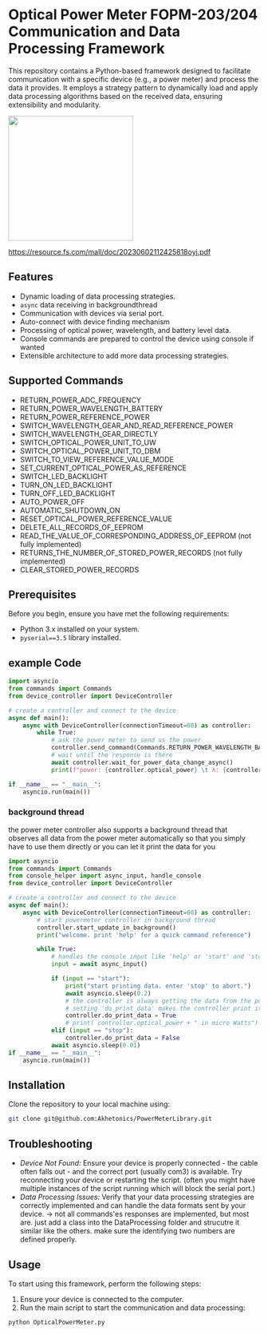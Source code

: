 # Optical Power Meter FOPM-203/204 Communication and Data Processing Framework

This repository contains a Python-based framework designed to facilitate communication with a specific device (e.g., a power meter) and process the data it provides. It employs a strategy pattern to dynamically load and apply data processing algorithms based on the received data, ensuring extensibility and modularity.

<img src="https://github.com/Akhetonics/PowerMeterLibrary/assets/18228325/66fdfefe-dc74-4bbf-9409-1947b7095994" width="250">

https://resource.fs.com/mall/doc/20230602112425818oyi.pdf

## Features

- Dynamic loading of data processing strategies.
- `async` data receiving in backgroundthread
- Communication with devices via serial port.
- Auto-connect with device finding mechanism
- Processing of optical power, wavelength, and battery level data.
- Console commands are prepared to control the device using console if wanted
- Extensible architecture to add more data processing strategies.

## Supported Commands
- RETURN_POWER_ADC_FREQUENCY
- RETURN_POWER_WAVELENGTH_BATTERY
- RETURN_POWER_REFERENCE_POWER
- SWITCH_WAVELENGTH_GEAR_AND_READ_REFERENCE_POWER 
- SWITCH_WAVELENGTH_GEAR_DIRECTLY
- SWITCH_OPTICAL_POWER_UNIT_TO_UW 
- SWITCH_OPTICAL_POWER_UNIT_TO_DBM
- SWITCH_TO_VIEW_REFERENCE_VALUE_MODE
- SET_CURRENT_OPTICAL_POWER_AS_REFERENCE
- SWITCH_LED_BACKLIGHT
- TURN_ON_LED_BACKLIGHT
- TURN_OFF_LED_BACKLIGHT
- AUTO_POWER_OFF
- AUTOMATIC_SHUTDOWN_ON
- RESET_OPTICAL_POWER_REFERENCE_VALUE
- DELETE_ALL_RECORDS_OF_EEPROM
- READ_THE_VALUE_OF_CORRESPONDING_ADDRESS_OF_EEPROM (not fully implemented)
- RETURNS_THE_NUMBER_OF_STORED_POWER_RECORDS (not fully implemented)
- CLEAR_STORED_POWER_RECORDS

## Prerequisites

Before you begin, ensure you have met the following requirements:

- Python 3.x installed on your system.
- `pyserial==3.5` library installed.

## example Code
``` python
import asyncio
from commands import Commands
from device_controller import DeviceController

# create a controller and connect to the device
async def main():
    async with DeviceController(connectionTimeout=60) as controller:
        while True:
            # ask the power meter to send us the power
            controller.send_command(Commands.RETURN_POWER_WAVELENGTH_BATTERY)
            # wait until the response is there
            await controller.wait_for_power_data_change_async()
            print(f"power: {controller.optical_power} \t λ: {controller.wavelength} \t🔋 {controller.battery_level} \t")

if __name__ == "__main__":
    asyncio.run(main())
```

### background thread
the power meter controller also supports a background thread that observes all data from the power meter automatically so that you simply have to use them directly or you can let it print the data for you

```python
import asyncio
from commands import Commands
from console_helper import async_input, handle_console
from device_controller import DeviceController

# create a controller and connect to the device
async def main():
    async with DeviceController(connectionTimeout=60) as controller:
        # start powermeter controller in background thread
        controller.start_update_in_background()
        print("welcome. print 'help' for a quick command reference")

        while True:
            # handles the console input like 'help' or 'start' and 'stop'
            input = await async_input()

            if (input == "start"):
                print("start printing data. enter 'stop' to abort.")
                await asyncio.sleep(0.2)
                # the controller is always getting the data from the powermeter as fast as possible (around 8 times per second)
                # setting 'do_print_data' makes the controller print its power data automatically
                controller.do_print_data = True
                # print( controller.optical_power + " in micro Watts")
            elif (input == "stop"):
                controller.do_print_data = False
            await asyncio.sleep(0.01)
if __name__ == "__main__":
    asyncio.run(main())
```

## Installation

Clone the repository to your local machine using:

```bash
git clone git@github.com:Akhetonics/PowerMeterLibrary.git
```

## Troubleshooting

- *Device Not Found:* Ensure your device is properly connected - the cable often falls out - and the correct port (usually com3) is available. Try reconnecting your device or restarting the script. (often you might have multiple instances of the script running which will block the serial port.)
- *Data Processing Issues:* Verify that your data processing strategies are correctly implemented and can handle the data formats sent by your device. -> not all commands'es responses are implemented, but most are. just add a class into the DataProcessing folder and strucutre it similar like the others. make sure the identifying two numbers are defined properly.

## Usage

To start using this framework, perform the following steps:

1. Ensure your device is connected to the computer.
2. Run the main script to start the communication and data processing:

```bash
python OpticalPowerMeter.py
```

